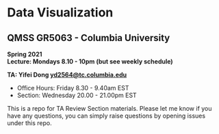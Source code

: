 Data Visualization
======================

QMSS GR5063 - Columbia University
--------------------------------

**Spring 2021**  
**Lecture: Mondays 8.10 - 10pm (but see weekly schedule)**  

**TA: Yifei Dong [yd2564@tc.columbia.edu](yd2564@tc.columbia.edu)**
  + Office Hours: Friday 8.30 - 9.40am EST
  + Section: Wednesday 20.00 - 21.00pm EST

This is a repo for TA Review Section materials. Please let me know if you have any
questions, you can simply raise questions by opening issues under this repo.
